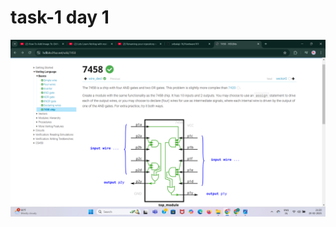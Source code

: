 # task-1 day 1


![image alt](https://github.com/vibina20/Hardware-101/blob/d4462e7441580c5ce030a0a96234ec1ded26b52b/Screenshot%20(8).png)
